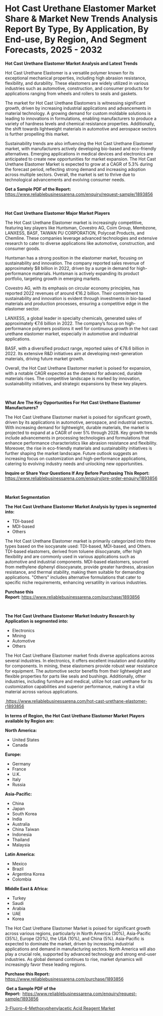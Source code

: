 <p><h1>Hot Cast Urethane Elastomer Market Share & Market New Trends Analysis Report By Type, By Application, By End-use, By Region, And Segment Forecasts, 2025 - 2032</h1></p><p><strong>Hot Cast Urethane Elastomer Market Analysis and Latest Trends</strong></p>
<p><p>Hot Cast Urethane Elastomer is a versatile polymer known for its exceptional mechanical properties, including high abrasion resistance, flexibility, and durability. These elastomers are widely utilized in various industries such as automotive, construction, and consumer products for applications ranging from wheels and rollers to seals and gaskets. </p><p>The market for Hot Cast Urethane Elastomers is witnessing significant growth, driven by increasing industrial applications and advancements in material technology. A growing demand for custom moldable solutions is leading to innovations in formulations, enabling manufacturers to produce a variety of hardness levels and chemical resistance properties. Additionally, the shift towards lightweight materials in automotive and aerospace sectors is further propelling this market.</p><p>Sustainability trends are also influencing the Hot Cast Urethane Elastomer market, with manufacturers actively developing bio-based and eco-friendly alternatives. Emerging applications in medical devices and electronics are anticipated to create new opportunities for market expansion. The Hot Cast Urethane Elastomer Market is expected to grow at a CAGR of 5.3% during the forecast period, reflecting strong demand and increasing adoption across multiple sectors. Overall, the market is set to thrive due to technological advancements and evolving consumer needs.</p></p>
<p><strong>Get a Sample PDF of the Report:&nbsp;</strong> <a href="https://www.reliablebusinessarena.com/enquiry/request-sample/1893856?utm_campaign=3215&utm_medium=2&utm_source=Github&utm_content=ia&utm_term=03042025&utm_id=hot-cast-urethane-elastomer">https://www.reliablebusinessarena.com/enquiry/request-sample/1893856</a></p>
<p>&nbsp;</p>
<p><strong>Hot Cast Urethane Elastomer Major Market Players</strong></p>
<p><p>The Hot Cast Urethane Elastomer market is increasingly competitive, featuring key players like Huntsman, Covestro AG, Coim Group, Membzone, LANXESS, BASF, TAIWAN PU CORPORATION, Polycoat Products, and Chemline. These companies leverage advanced technologies and extensive research to cater to diverse applications like automotive, construction, and consumer goods.</p><p>Huntsman has a strong position in the elastomer market, focusing on sustainability and innovation. The company reported sales revenue of approximately $8 billion in 2022, driven by a surge in demand for high-performance materials. Huntsman is actively expanding its product portfolio, targeting growth in emerging markets.</p><p>Covestro AG, with its emphasis on circular economy principles, has reported 2022 revenues of around €16.2 billion. Their commitment to sustainability and innovation is evident through investments in bio-based materials and production processes, ensuring a competitive edge in the elastomer sector.</p><p>LANXESS, a global leader in specialty chemicals, generated sales of approximately €7.6 billion in 2022. The company’s focus on high-performance polymers positions it well for continuous growth in the hot cast urethane elastomer market, especially in automotive and industrial applications.</p><p>BASF, with a diversified product range, reported sales of €78.6 billion in 2022. Its extensive R&D initiatives aim at developing next-generation materials, driving future market growth.</p><p>Overall, the Hot Cast Urethane Elastomer market is poised for expansion, with a notable CAGR expected as the demand for advanced, durable materials rises. The competitive landscape is marked by innovation, sustainability initiatives, and strategic expansions by these key players.</p></p>
<p>&nbsp;</p>
<p><strong>What Are The Key Opportunities For Hot Cast Urethane Elastomer Manufacturers?</strong></p>
<p><p>The Hot Cast Urethane Elastomer market is poised for significant growth, driven by its applications in automotive, aerospace, and industrial sectors. With increasing demand for lightweight, durable materials, the market is projected to expand at a CAGR of over 5% through 2028. Key growth trends include advancements in processing technologies and formulations that enhance performance characteristics like abrasion resistance and flexibility. Moreover, the rise in eco-friendly materials and sustainability initiatives is further shaping the market landscape. Future outlook suggests an increasing focus on customization and high-performance applications, catering to evolving industry needs and unlocking new opportunities.</p></p>
<p><strong>Inquire or Share Your Questions If Any Before Purchasing This Report:</strong> <a href="https://www.reliablebusinessarena.com/enquiry/pre-order-enquiry/1893856?utm_campaign=3215&utm_medium=2&utm_source=Github&utm_content=ia&utm_term=03042025&utm_id=hot-cast-urethane-elastomer">https://www.reliablebusinessarena.com/enquiry/pre-order-enquiry/1893856</a></p>
<p>&nbsp;</p>
<p><strong>Market Segmentation</strong></p>
<p><strong>The Hot Cast Urethane Elastomer Market Analysis by types is segmented into:</strong></p>
<p><ul><li>TDI-based</li><li>MDI-based</li><li>Others</li></ul></p>
<p><p>The Hot Cast Urethane Elastomer market is primarily categorized into three types based on the isocyanate used: TDI-based, MDI-based, and Others. TDI-based elastomers, derived from toluene diisocyanate, offer high flexibility and are commonly used in various applications such as automotive and industrial components. MDI-based elastomers, sourced from methylene diphenyl diisocyanate, provide greater hardness, abrasion resistance, and thermal stability, making them suitable for demanding applications. "Others" includes alternative formulations that cater to specific niche requirements, enhancing versatility in various industries.</p></p>
<p><strong>Purchase this Report:&nbsp;</strong><a href="https://www.reliablebusinessarena.com/purchase/1893856?utm_campaign=3215&utm_medium=2&utm_source=Github&utm_content=ia&utm_term=03042025&utm_id=hot-cast-urethane-elastomer">https://www.reliablebusinessarena.com/purchase/1893856</a></p>
<p>&nbsp;</p>
<p><strong>The Hot Cast Urethane Elastomer Market Industry Research by Application is segmented into:</strong></p>
<p><ul><li>Electronics</li><li>Mining</li><li>Automotive</li><li>Others</li></ul></p>
<p><p>The Hot Cast Urethane Elastomer market finds diverse applications across several industries. In electronics, it offers excellent insulation and durability for components. In mining, these elastomers provide robust wear resistance for equipment. The automotive sector benefits from their lightweight and flexible properties for parts like seals and bushings. Additionally, other industries, including furniture and medical, utilize hot cast urethane for its customization capabilities and superior performance, making it a vital material across various applications.</p></p>
<p><a href="https://www.reliablebusinessarena.com/hot-cast-urethane-elastomer-r1893856?utm_campaign=3215&utm_medium=2&utm_source=Github&utm_content=ia&utm_term=03042025&utm_id=hot-cast-urethane-elastomer">&nbsp;https://www.reliablebusinessarena.com/hot-cast-urethane-elastomer-r1893856</a></p>
<p><strong>In terms of Region, the Hot Cast Urethane Elastomer Market Players available by Region are:</strong></p>
<p>
    <p> <strong> North America: </strong>
        <ul>
            <li>United States</li>
            <li>Canada</li>
        </ul>
        </p> 
    <p> <strong> Europe: </strong>
        <ul>
            <li>Germany</li>
            <li>France</li>
            <li>U.K.</li>
            <li>Italy</li>
            <li>Russia</li>
        </ul>
        </p> 
    <p> <strong> Asia-Pacific: </strong>
        <ul>
            <li>China</li>
            <li>Japan</li>
            <li>South Korea</li>
            <li>India</li>
            <li>Australia</li>
            <li>China Taiwan</li>
            <li>Indonesia</li>
            <li>Thailand</li>
            <li>Malaysia</li>
        </ul>
        </p> 
    <p> <strong> Latin America: </strong>
        <ul>
            <li>Mexico</li>
            <li>Brazil</li>
            <li>Argentina Korea</li>
            <li>Colombia</li>
        </ul>
        </p> 
    <p> <strong> Middle East & Africa: </strong>
        <ul>
            <li>Turkey</li>
            <li>Saudi</li>
            <li>Arabia</li>
            <li>UAE</li>
            <li>Korea</li>
        </ul>
    </p>
    </p>
<p><p>The Hot Cast Urethane Elastomer Market is poised for significant growth across various regions, particularly in North America (30%), Asia-Pacific (35%), Europe (20%), the USA (10%), and China (5%). Asia-Pacific is expected to dominate the market, driven by increasing industrial applications and demand in manufacturing sectors. North America will also play a crucial role, supported by advanced technology and strong end-user industries. As global demand continues to rise, market dynamics will increasingly favor these leading regions.</p></p>
<p><strong>Purchase this Report: </strong><a href="https://www.reliablebusinessarena.com/purchase/1893856?utm_campaign=3215&utm_medium=2&utm_source=Github&utm_content=ia&utm_term=03042025&utm_id=hot-cast-urethane-elastomer">https://www.reliablebusinessarena.com/purchase/1893856</a></p>
<p>&nbsp;<strong>Get a Sample PDF of the Report:&nbsp;&nbsp;</strong><a href="https://www.reliablebusinessarena.com/enquiry/request-sample/1893856?utm_campaign=3215&utm_medium=2&utm_source=Github&utm_content=ia&utm_term=03042025&utm_id=hot-cast-urethane-elastomer">https://www.reliablebusinessarena.com/enquiry/request-sample/1893856</a></p>
<p><strong></strong></p>
<p><p><a href="https://github.com/lynlynyusay/Market-Research-Report-List-1/blob/main/3-fluoro-4-methoxyphenylacetic-acid-reagent-market.md?utm_campaign=3215&utm_medium=2&utm_source=Github&utm_content=ia&utm_term=03042025&utm_id=hot-cast-urethane-elastomer">3-Fluoro-4-Methoxyphenylacetic Acid Reagent Market</a></p></p>